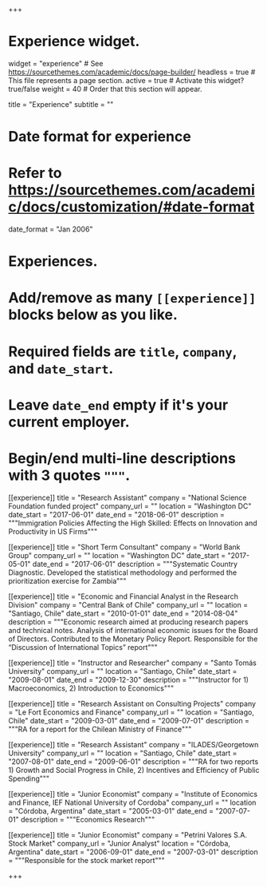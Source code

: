 +++
# Experience widget.
widget = "experience"  # See https://sourcethemes.com/academic/docs/page-builder/
headless = true  # This file represents a page section.
active = true  # Activate this widget? true/false
weight = 40  # Order that this section will appear.

title = "Experience"
subtitle = ""

# Date format for experience
#   Refer to https://sourcethemes.com/academic/docs/customization/#date-format
date_format = "Jan 2006"

# Experiences.
#   Add/remove as many `[[experience]]` blocks below as you like.
#   Required fields are `title`, `company`, and `date_start`.
#   Leave `date_end` empty if it's your current employer.
#   Begin/end multi-line descriptions with 3 quotes `"""`.
[[experience]]
  title = "Research Assistant"
  company = "National Science Foundation funded project"
  company_url = ""
  location = "Washington DC"
  date_start = "2017-06-01"
  date_end = "2018-06-01"
  description = """Immigration Policies Affecting the High Skilled: Effects on Innovation and Productivity in US Firms"""

[[experience]]
  title = "Short Term Consultant"
  company = "World Bank Group"
  company_url = ""
  location = "Washington DC"
  date_start = "2017-05-01"
  date_end = "2017-06-01"
  description = """Systematic Country Diagnostic. Developed the statistical methodology and performed the prioritization exercise for Zambia"""

[[experience]]
  title = "Economic and Financial Analyst in the Research Division"
  company = "Central Bank of Chile"
  company_url = ""
  location = "Santiago, Chile"
  date_start = "2010-01-01"
  date_end = "2014-08-04"
  description = """Economic research aimed at producing research papers and technical notes. Analysis of international economic issues for the Board of Directors. Contributed to the Monetary Policy Report. Responsible for the “Discussion of International Topics” report"""
  
  [[experience]]
  title = "Instructor and Researcher"
  company = "Santo Tomás University"
  company_url = ""
  location = "Santiago, Chile"
  date_start = "2009-08-01"
  date_end = "2009-12-30"
  description = """Instructor for 1) Macroeconomics, 2) Introduction to Economics"""
  
  
  
  [[experience]]
  title = "Research Assistant on Consulting Projects"
  company = "Le Fort Economics and Finance"
  company_url = ""
  location = "Santiago, Chile"
  date_start = "2009-03-01"
  date_end = "2009-07-01"
  description = """RA for a report for the Chilean Ministry of Finance"""
  
   [[experience]]
  title = "Research Assistant"
  company = "ILADES/Georgetown University"
  company_url = ""
  location = "Santiago, Chile"
  date_start = "2007-08-01"
  date_end = "2009-06-01"
  description = """RA for two reports 1) Growth and Social Progress in Chile, 2) Incentives and Efficiency of Public Spending"""
  
   [[experience]]
  title = "Junior Economist"
  company = "Institute of Economics and Finance, IEF National University of Cordoba"
  company_url = ""
  location = "Córdoba, Argentina"
  date_start = "2005-03-01"
  date_end = "2007-07-01"
  description = """Economics Research"""
 
  [[experience]]
  title = "Junior Economist"
  company = "Petrini Valores S.A. Stock Market"
  company_url = "Junior Analyst"
  location = "Córdoba, Argentina"
  date_start = "2006-09-01"
  date_end = "2007-03-01"
  description = """Responsible for the stock market report"""
  
  
+++
